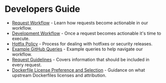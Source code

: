 # Developers Guide

* [Request Workflow](issue_workflow.md) - Learn how requests become actionable in our workflow.
* [Development Workflow](development_workflow.md) - Once a request becomes actionable it's time to execute.
* [Hotfix Policy](hotfix.md) - Process for dealing with hotfixes or security releases.
* [Example GitHub Queries](example_github_queries.md) - Example queries to help navigate our workflow.
* [Request Guidelines](request_guidelines.md) - Covers information that should be included in every request.
* [Dockerfile License Preference and Selection](development/dockerfile-license-preference.md) - Guidance on what upstream Dockerfiles licenses and attribution.
